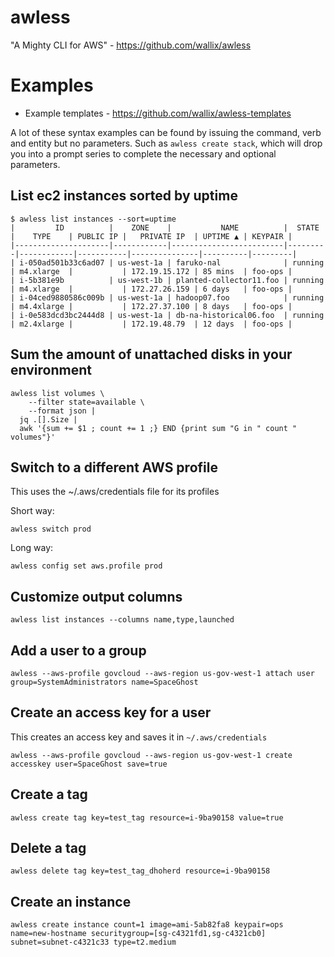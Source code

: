 # awless

"A Mighty CLI for AWS" - <https://github.com/wallix/awless>

# Examples

- Example templates - <https://github.com/wallix/awless-templates>

A lot of these syntax examples can be found by issuing the command, verb and entity but no parameters. Such as `awless create stack`, which will drop you into a prompt series to complete the necessary and optional parameters.

## List ec2 instances sorted by uptime

```
$ awless list instances --sort=uptime
|         ID          |    ZONE    |           NAME          |  STATE  |    TYPE    | PUBLIC IP |   PRIVATE IP  | UPTIME ▲ | KEYPAIR |
|---------------------|------------|-------------------------|---------|------------|-----------|---------------|----------|---------|
| i-050ad501b33c6ad07 | us-west-1a | faruko-nal              | running | m4.xlarge  |           | 172.19.15.172 | 85 mins  | foo-ops |
| i-5b381e9b          | us-west-1b | planted-collector11.foo | running | m4.xlarge  |           | 172.27.26.159 | 6 days   | foo-ops |
| i-04ced9880586c009b | us-west-1a | hadoop07.foo            | running | m4.4xlarge |           | 172.27.37.100 | 8 days   | foo-ops |
| i-0e583dcd3bc2444d8 | us-west-1a | db-na-historical06.foo  | running | m2.4xlarge |           | 172.19.48.79  | 12 days  | foo-ops |
```

## Sum the amount of unattached disks in your environment

```
awless list volumes \
    --filter state=available \
    --format json |
  jq .[].Size |
  awk '{sum += $1 ; count += 1 ;} END {print sum "G in " count " volumes"}'
```

## Switch to a different AWS profile

This uses the ~/.aws/credentials file for its profiles

Short way:

```
awless switch prod
```

Long way:

```
awless config set aws.profile prod
```

## Customize output columns

```
awless list instances --columns name,type,launched
```

## Add a user to a group

```
awless --aws-profile govcloud --aws-region us-gov-west-1 attach user group=SystemAdministrators name=SpaceGhost
```

## Create an access key for a user

This creates an access key and saves it in `~/.aws/credentials`

```
awless --aws-profile govcloud --aws-region us-gov-west-1 create accesskey user=SpaceGhost save=true
```

## Create a tag

```
awless create tag key=test_tag resource=i-9ba90158 value=true
```

## Delete a tag

```
awless delete tag key=test_tag_dhoherd resource=i-9ba90158
```

## Create an instance

```
awless create instance count=1 image=ami-5ab82fa8 keypair=ops name=new-hostname securitygroup=[sg-c4321fd1,sg-c4321cb0] subnet=subnet-c4321c33 type=t2.medium
```
